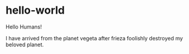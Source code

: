 # hello-world

Hello Humans!

I have arrived from the planet vegeta after frieza foolishly destroyed my beloved planet.
